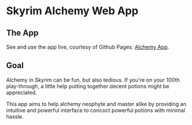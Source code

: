 # Skyrim Alchemy Web App
## The App
See and use the app live, courtesy of Github Pages:
[Alchemy App](https://the-naive-bayesian.github.io/skyrim-alchemy-web/).

## Goal
Alchemy in Skyrim can be fun, but also tedious.
If you're on your 100th play-through, a little help
putting together decent potions might be appreciated.

This app aims to help alchemy neophyte and master alike
by providing an intuitive and powerful interface to concoct
powerful potions with minimal hassle. 